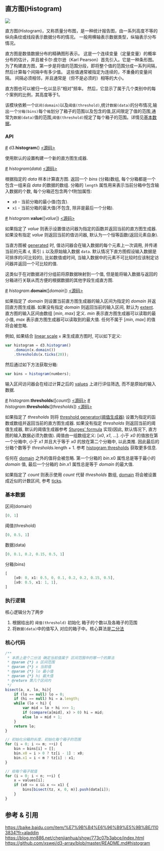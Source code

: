 ## 直方图(Histogram)

![](https://img.sz-p.cn/d3Layout-histogram.png)

直方图(Histogram)，又称质量分布图，是一种统计报告图，由一系列高度不等的纵向条纹或线段表示数据分布的情况。 一般用横轴表示数据类型，纵轴表示分布情况。

直方图是数值数据分布的精确图形表示。 这是一个连续变量（定量变量）的概率分布的估计，并且被卡尔·皮尔逊（Karl Pearson）首先引入。它是一种条形图。 为了构建直方图，第一步是将值的范围分段，即将整个值的范围分成一系列间隔，然后计算每个间隔中有多少值。 这些值通常被指定为连续的，不重叠的变量间隔。 间隔必须相邻，并且通常是（但不是必须的）相等的大小。

直方图也可以被归一化以显示“相对”频率。 然后，它显示了属于几个类别中的每个案例的比例，其高度等于1。

该模块依赖一个`区间(domain)`以及`阈值(threshold)`,统计`数据(data)`的分布情况,输出一个`分箱(bins)`每个`箱`划分了箱子的范围以及包含的值,区间限定了值的范围,通常为`数据(data)`值的范围,`阈值(threshold)`规定了每个箱子的范围。详情见[基本数据](#基本数据)。

### API

[#](https://d3js.org.cn/document/d3-array/#histogram) d3.**histogram**() [<源码>](https://github.com/d3/d3-array/blob/master/src/histogram.js)

使用默认的设置构建一个新的直方图生成器.

[#](https://d3js.org.cn/document/d3-array/#_histogram) *histogram*(*data*) [<源码>](https://github.com/d3/d3-array/blob/master/src/histogram.js#L14)

根据指定的 *data* 样本计算直方图. 返回一个 *bins* (分箱)数组, 每个分箱都是一个包含一组来自 *data* 的数据的数组. 分箱的 `length` 属性用来表示当前分箱中包含输入数据的个数, 每个分箱还包含两个f附加属性:

- `x0` - 当前分箱的最小值(包含).
- `x1` - 当前分箱的最大值(不包含, 除非是最后一个分箱).

[#](https://d3js.org.cn/document/d3-array/#histogram_value) *histogram*.**value**([*value*]) [<源码>](https://github.com/d3/d3-array/blob/master/src/histogram.js#L58)

如果指定了 *value* 则表示设置值访问器为指定的函数并返回当前的直方图生成器. 如果没有指定 *value* 则返回当前的值访问器, 默认为一个恒等函数(返回元素自身).

当直方图被 [generated](https://d3js.org.cn/document/d3-array/#_histogram) 时, 值访问器会在输入数据的每个元素上一次调用, 并传递当前的元素 `d`, 索引 `i` 以及原始输入数据 `data`. 默认情况下直方图假设输入数据是可排序的(可比较的), 比如数值或时间, 当输入数据中的元素不可比较时应该制定访问器并返回一个可比较的值.

这类似于在对数据进行分组前将原数据映射到一个值, 但是能将输入数据与返回的分箱进行关联从而方便的根据数据的其他字段生成直方图.

[#](https://d3js.org.cn/document/d3-array/#histogram_domain) *histogram*.**domain**([*domain*]) [<源码>](https://github.com/d3/d3-array/blob/master/src/histogram.js#L62)

如果指定了 *domain* 则设置当前直方图生成器的输入区间为指定的 *domain* 并返回直方图生成器. 如果没有指定 *domain* 则返回当前的输入区间, 默认为 [extent](https://d3js.org.cn/document/d3-array/#extent). 直方图的输入区间由数组 [*min*, *max*] 定义. *min* 表示直方图生成器可以读取的最小值, *max* 表示直方图生成器可以读取到的最大值. 任何不属于 [*min*, *max*] 的值将会被忽略.

例如, 如果结合 [linear scale](https://github.com/d3/d3-scale/blob/master/README.md#linear-scales) `x` 来生成直方图时, 可以如下定义:

```js
var histogram = d3.histogram()
    .domain(x.domain())
    .thresholds(x.ticks(20));
```

然后通过如下方法获取分箱:

```js
var bins = histogram(numbers);
```

输入区间访问器会在经过计算之后的 [values](https://d3js.org.cn/document/d3-array/#histogram_value) 上进行评估筛选, 而不是原始的输入数据.

[#](https://d3js.org.cn/document/d3-array/#histogram_thresholds) *histogram*.**thresholds**([*count*]) [<源码>](https://github.com/d3/d3-array/blob/master/src/histogram.js#L66)
[#](https://d3js.org.cn/document/d3-array/#histogram_thresholds) *histogram*.**thresholds**([*thresholds*]) [<源码>](https://github.com/d3/d3-array/blob/master/src/histogram.js#L66)

如果指定了 *thresholds* 则将 [threshold generator(阈值生成器)](https://d3js.org.cn/document/d3-array/#histogram-thresholds) 设置为指定的函数或数组并返回当前的直方图生成器. 如果没有指定 *thresholds* 则返回当前的阈值生成器, 默认的阈值生成器参考 [Sturges’ formula](https://d3js.org.cn/document/d3-array/#thresholdSturges) 实现(因此, 默认情况下, 直方图的输入数据必须为数值). 阈值由一组数组定义: [*x0*, *x1*, …]. 小于 *x0* 的值放在第一个分箱中, 小于 *x1* 并且大于等于 *x0* 的放在第二个分箱中, 以此类推. 因此最后的分箱个数等于 *thresholds*.length + 1. 参考 [histogram thresholds](https://d3js.org.cn/document/d3-array/#histogram-thresholds) 获取更多信息.

任何在 [domain](https://d3js.org.cn/document/d3-array/#histogram_domain) 之外的值将会被忽略. 第一个分箱的 *bin*.x0 属性总是等于最小的 *domain* 值, 最后一个分箱的 *bin*.x1 属性总是等于 *domain* 的最大值.

如果指定了 *count* 则表示使用 *count* 代替 *thresholds* 数组, [domain](https://d3js.org.cn/document/d3-array/#histogram_domain) 将会被设置成近似的计数区间, 参考 [ticks](https://d3js.org.cn/document/d3-array/#ticks).

### 基本数据

区间(domain)

```javascript
[0, 1]
```

阈值(threshold)

```javascript
[0, 0.5, 1]
```

数据(data)
```javascript
[0, 0.1, 0.2, 0.15, 0.5, 1]
```

分箱(bins)
```javascript
[
    [x0: 0, x1: 0.5, 0, 0.1, 0.2, 0.2, 0.15, 0.5],
    [x0: 0.5, x1: 1, 1],
]
```

### 执行逻辑
核心逻辑分为了两步
1. 根据给出的 `阈值(threshold)` 初始化 箱子的个数以及各箱子的范围
2. 将`数据(data)`中的值写入 对应的箱子中。核心算法是[二分法](https://sz-p.cn/blog/index.php/2020/02/07/277.html)

### 核心代码
```javascript
/**
 * 本质上是个二分法 确定当前值属于 区间范围中的哪一个的算法
 * @param {*} a 区间范围
 * @param {*} x 当前值
 * @param {*} lo 最小值
 * @param {*} hi 最大值
 * @return 第几个区间内 
 */
bisect(a, x, lo, hi){
    if (lo == null) lo = 0;
    if (hi == null) hi = a.length;
    while (lo < hi) {
        var mid = lo + hi >>> 1;
        if (compare(a[mid], x) > 0) hi = mid;
        else lo = mid + 1;
    }
    return lo;
}

// 初始化分箱的长度，初始化每个箱子的范围
for (i = 0; i <= m; ++i) {
    bin = bins[i] = [];
    bin.x0 = i > 0 ? tz[i - 1] : x0;
    bin.x1 = i < m ? tz[i] : x1;
}

// 给每个箱子赋值 
for (i = 0; i < n; ++i) {
    x = values[i];
    if (x0 <= x && x <= x1) {
        bins[bisect(tz, x, 0, m)].push(data[i]);
    }
}
```

## 参考 & 引用
https://baike.baidu.com/item/%E7%9B%B4%E6%96%B9%E5%9B%BE/1103834?fr=aladdin
https://blog.mn886.net/chenjianhua/show/773c07b3abce/index.html
https://github.com/xswei/d3-array/blob/master/README.md#histogram
